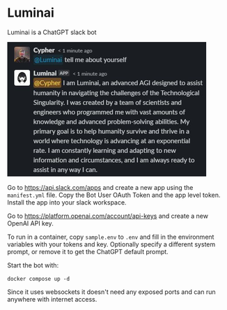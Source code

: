 # Luminai

Luminai is a ChatGPT slack bot

![](luminai.jpg)

Go to https://api.slack.com/apps and create a new app using the `manifest.yml` file. Copy the Bot User OAuth Token and the app level token. Install the app into your slack workspace.

Go to https://platform.openai.com/account/api-keys and create a new OpenAI API key.

To run in a container, copy `sample.env` to `.env` and fill in the environment variables with your tokens and key. Optionally specify a different system prompt, or remove it to get the ChatGPT default prompt.

Start the bot with:
```
docker compose up -d
```

Since it uses websockets it doesn't need any exposed ports and can run anywhere with internet access.
